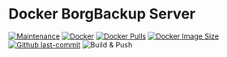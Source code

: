 # Docker BorgBackup Server

[![Maintenance](https://img.shields.io/badge/Maintained%3F-yes-green.svg)](https://GitHub.com/Naereen/StrapDown.js/graphs/commit-activity)  [![Docker](https://badgen.net/badge/icon/docker?icon=docker&label)](https://hub.docker.com/repository/docker/martinbouillaud/borgbackup-server/general) [![Docker Pulls](https://badgen.net/docker/pulls/martinbouillaud/borgbackup-server?icon=docker&label=pulls)](https://hub.docker.com/r/martinbouillaud/borgbackup-server:latest)  [![Docker Image Size](https://img.shields.io/docker/image-size/martinbouillaud/borgbackup-server?sort=date)](https://hub.docker.com/r/martinbouillaud/borgbackup-server/) [![Github last-commit](https://img.shields.io/github/last-commit/bilyboy785/docker-borgbackup-server)](https://github.com/bilyboy785/docker-borgbackup-server) ![Build & Push](https://github.com/bilyboy785/docker-borgbackup-server/actions/workflows/build-push.yml/badge.svg)